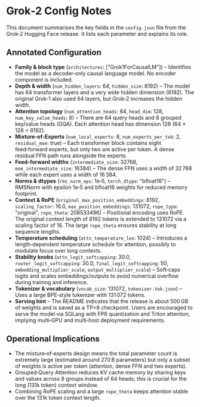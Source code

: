 # Grok‑2 Config Notes

This document summarises the key fields in the `config.json` file from the Grok‑2 Hugging Face release. It lists each parameter and explains its role.

## Annotated Configuration

- **Family & block type** (`architectures`: ["Grok1ForCausalLM"]) – Identifies the model as a decoder‑only causal language model. No encoder component is included.
- **Depth & width** (`num_hidden_layers`: 64, `hidden_size`: 8192) – The model has 64 transformer layers and a very wide hidden dimension (8192). The original Grok‑1 also used 64 layers, but Grok‑2 increases the hidden width.
- **Attention topology** (`num_attention_heads`: 64, `head_dim`: 128, `num_key_value_heads`: 8) – There are 64 query heads and 8 grouped key/value heads (GQA). Each attention head has dimension 128 (64 × 128 = 8192).
- **Mixture‑of‑Experts** (`num_local_experts`: 8, `num_experts_per_tok`: 2, `residual_moe`: true) – Each transformer block contains eight feed‑forward experts, but only two are active per token. A dense residual FFN path runs alongside the experts.
- **Feed‑forward widths** (`intermediate_size`: 32768, `moe_intermediate_size`: 16384) – The dense FFN uses a width of 32 768 while each expert uses a width of 16 384.
- **Norms & dtypes** (`rms_norm_eps`: 1e‑5, `torch_dtype`: "bfloat16") – RMSNorm with epsilon 1e‑5 and bfloat16 weights for reduced memory footprint.
- **Context & RoPE** (`original_max_position_embeddings`: 8192, `scaling_factor`: 16.0, `max_position_embeddings`: 131072, `rope_type`: "original", `rope_theta`: 208533496) – Positional encoding uses RoPE. The original context length of 8192 tokens is extended to 131072 via a scaling factor of 16. The large `rope_theta` ensures stability at long sequence lengths.
- **Temperature scheduling** (`attn_temperature_len`: 1024) – Introduces a length‑dependent temperature schedule for attention, possibly to modulate focus over long contexts.
- **Stability knobs** (`attn_logit_softcapping`: 30.0, `router_logit_softcapping`: 30.0, `final_logit_softcapping`: 50, `embedding_multiplier_scale`, `output_multiplier_scale`) – Soft‑caps logits and scales embeddings/outputs to avoid numerical overflow during training and inference.
- **Tokenizer & vocabulary** (`vocab_size`: 131072, `tokenizer.tok.json`) – Uses a large BPE‑style tokenizer with 131 072 tokens.
- **Serving hint** – The README indicates that the release is about 500 GB of weights and is saved as a TP=8 checkpoint. Users are encouraged to serve the model via SGLang with FP8 quantization and Triton attention, implying multi‑GPU and multi‑host deployment requirements.

## Operational Implications

- The mixture‑of‑experts design means the total parameter count is extremely large (estimated around 270 B parameters) but only a subset of weights is active per token (attention, dense FFN and two experts).
- Grouped‑Query Attention reduces KV cache memory by sharing keys and values across 8 groups instead of 64 heads; this is crucial for the long (131k token) context window.
- Combining RoPE scaling and a large `rope_theta` keeps attention stable over the 131k token context length.
